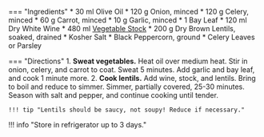 === "Ingredients"
    * 30 ml Olive Oil
    * 120 g Onion, minced
    * 120 g Celery, minced
    * 60 g Carrot, minced
    * 10 g Garlic, minced
    * 1 Bay Leaf
    * 120 ml Dry White Wine
    * 480 ml [Vegetable Stock](../../soups/stocks/vegetable-stock.md)
    * 200 g Dry Brown Lentils, soaked, drained
    * Kosher Salt
    * Black Peppercorn, ground
    * Celery Leaves or Parsley

=== "Directions"
    1. **Sweat vegetables.** Heat oil over medium heat. Stir in onion, celery, and carrot to coat. Sweat 5 minutes. Add garlic and bay leaf, and cook 1 minute more.
    2. **Cook lentils.** Add wine, stock, and lentils. Bring to boil and reduce to simmer. Simmer, partially covered, 25-30 minutes. Season with salt and pepper, and continue cooking until tender.

    !!! tip "Lentils should be saucy, not soupy! Reduce if necessary."

!!! info "Store in refrigerator up to 3 days."

[^1]: {{ cite.bittman_how_to_cook_everything }} 431-432.
